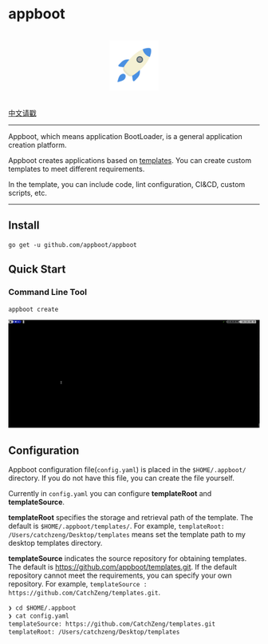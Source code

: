 # appboot

<p align="center">
  <br>
  <img width="20%" src="./assets/logo.svg" alt="logo">
  <br>
  <br>
</p>

[中文请戳](./README-zh.md)

---

Appboot, which means application BootLoader, is a general application creation platform. 

Appboot creates applications based on [templates](https://github.com/appboot/templates). You can create custom templates to meet different requirements. 

In the template, you can include code, lint configuration, CI&CD, custom scripts, etc.

---

## Install

```shell
go get -u github.com/appboot/appboot
```

## Quick Start

### Command Line Tool

```shell
appboot create
```

![](https://github.com/appboot/resources/blob/master/appboot.gif?raw=true)

## Configuration

Appboot configuration file(`config.yaml`) is placed in the `$HOME/.appboot/` directory. If you do not have this file, you can create the file yourself.

Currently in `config.yaml` you can configure **templateRoot** and **templateSource**.

**templateRoot** specifies the storage and retrieval path of the template. The default is `$HOME/.appboot/templates/`. For example, `templateRoot: /Users/catchzeng/Desktop/templates` means set the template path to my desktop templates directory.

**templateSource** indicates the source repository for obtaining templates. The default is <https://github.com/appboot/templates.git>. If the default repository cannot meet the requirements, you can specify your own repository. For example, `templateSource : https://github.com/CatchZeng/templates.git`.

```shell
❯ cd $HOME/.appboot
❯ cat config.yaml
templateSource: https://github.com/CatchZeng/templates.git
templateRoot: /Users/catchzeng/Desktop/templates
```
